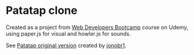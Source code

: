 # Patatap clone

Created as a project from [Web Developers Bootcamp](https://www.udemy.com/the-web-developer-bootcamp/) course on Udemy, using paper.js for visual and howler.js for sounds.

See [Patatap original version](https://www.patatap.com/) created by [jonobr1](https://github.com/jonobr1).
